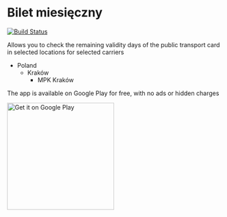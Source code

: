 # Bilet miesięczny 
[![Build Status](https://travis-ci.org/outlying/card-check.svg?branch=develop)](https://travis-ci.org/outlying/card-check)

Allows you to check the remaining validity days of the public transport card in selected locations for selected carriers
* Poland
  * Kraków
    * MPK Kraków
    
The app is available on Google Play for free, with no ads or hidden charges

<a href='https://play.google.com/store/apps/details?id=com.antyzero.cardcheck&pcampaignid=MKT-Other-global-all-co-prtnr-py-PartBadge-Mar2515-1'><img alt='Get it on Google Play' src='https://play.google.com/intl/en_us/badges/images/generic/en_badge_web_generic.png' width='250'/></a>
